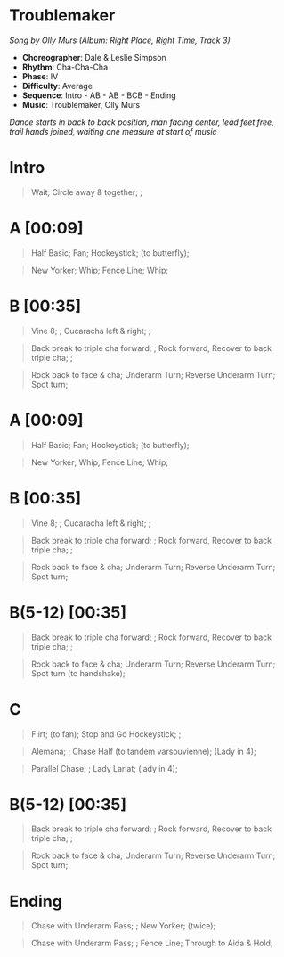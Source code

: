 # Troublemaker
*Song by Olly Murs (Album: Right Place, Right Time, Track 3)*

* **Choreographer**: Dale & Leslie Simpson
* **Rhythm**: Cha-Cha-Cha
* **Phase**: IV
* **Difficulty**: Average
* **Sequence**: Intro - AB - AB - BCB - Ending
* **Music**: Troublemaker, Olly Murs

*Dance starts in back to back position, man facing center, lead feet free, trail hands joined, waiting one measure at start of music*

# Intro     

> Wait; Circle away & together; ;

# A [00:09]

> Half Basic; Fan; Hockeystick; (to butterfly);

> New Yorker; Whip; Fence Line; Whip;

# B [00:35]

> Vine 8; ; Cucaracha left & right; ;

> Back break to triple cha forward; ; Rock forward, Recover to back triple cha; ;

> Rock back to face & cha; Underarm Turn; Reverse Underarm Turn; Spot turn;

# A [00:09]

> Half Basic; Fan; Hockeystick; (to butterfly);

> New Yorker; Whip; Fence Line; Whip;

# B [00:35]

> Vine 8; ; Cucaracha left & right; ;

> Back break to triple cha forward; ; Rock forward, Recover to back triple cha; ;

> Rock back to face & cha; Underarm Turn; Reverse Underarm Turn; Spot turn;

# B(5-12) [00:35]

> Back break to triple cha forward; ; Rock forward, Recover to back triple cha; ;

> Rock back to face & cha; Underarm Turn; Reverse Underarm Turn; Spot turn (to handshake);

# C

> Flirt; (to fan); Stop and Go Hockeystick; ;

> Alemana; ; Chase Half (to tandem varsouvienne); (Lady in 4);

> Parallel Chase; ; Lady Lariat; (lady in 4);

# B(5-12) [00:35]

> Back break to triple cha forward; ; Rock forward, Recover to back triple cha; ;

> Rock back to face & cha; Underarm Turn; Reverse Underarm Turn; Spot turn;

# Ending

> Chase with Underarm Pass; ; New Yorker; (twice);

> Chase with Underarm Pass; ; Fence Line; Through to Aida & Hold;
